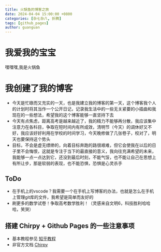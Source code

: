 ```yaml
---
title: 火锅鱼的博客之旅
date: 2024-04-04 15:00:00 +0800
categories: [杂七杂八, 折腾]
tags: [github_pages]
author: guanguan     
---
```

# 我爱我的宝宝
嘿嘿嘿,我是火锅鱼

# 我创建了我的博客

- 今天是忙碌而又充实的一天，也是我建立我的博客的第一天，这个博客我个人的计划时将其当作一个公开日记，记录我生活中的一些无关紧要的小插曲和我现在的一些想法，希望我的这个博客能够一直坚持下去
- 今天有点焦虑，距离高考是越来越近了，我的精力不能够再分散，我应该集中注意力在各科目，争取在短时间内有所成效，清明节（今天）的调休好又不好，我应该好好利用在学校的时间学习，今天晚修做了几张卷子，校对了，明天也要保持这个势头
- 目标，不会是虚无缥缈的，向着目标奔跑的路很艰难，但它会使我在以后的日子里不会悔恨，这就是专注于当下的最直接的意义，我向往充满希望的未来，我能够一点一点达到它，还没到最后时刻，不能气馁，也不能让自己在思想上有所让步，那是软弱的表现，也不能恐惧，恐惧是心灵杀手

## ToDo

- 在手机上的vscode？我需要一个在手机上写博客的办法，也就是怎么在手机上管理git库的文件，我希望是简单而友好的
- 刷更多的数学试卷！争取高考数学胜利！（灵感来自文明6，科技胜利哈哈哈，笑哭）

## 搭建 Chirpy + Github Pages 的一些注意事项
- 基本教程参见 [知乎教程](https://zhuanlan.zhihu.com/p/641525444)
- 非官方文档 [Chirpy](https://pansong291.github.io/chirpy-demo-zhCN/)